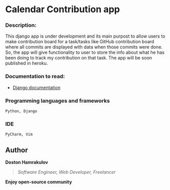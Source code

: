 # Calendar Contribution app

### Description:
This django app is under development and its main purpost to allow users to make contribution board for a task/tasks like GitHub contribution board where all commits are displayed with data when those commits were done. So, the app will give functionality to user to store the info about what he has been doing to track my contribution on that task. The app will be soon published in heroku.

### Documentation to read:
* [Django documentation](https://docs.djangoproject.com/en/2.1/intro/tutorial01/)

### Programming languages and frameworks
```[Python, Django]
Python, Django
```

### IDE
```[Pycharm, Vim]
PyCharm, Vim
```

## Author
**Doston Hamrakulov**
>*Software Engineer, Web Developer, Freelancer*

**Enjoy open-source community**
